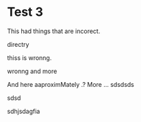 
# Test 3


This had things that are incorect.

directry

thiss is wronng.

wronng and more

And here aaproximMately .? More ...
sdsdsds

sdsd

sdhjsdagfia
